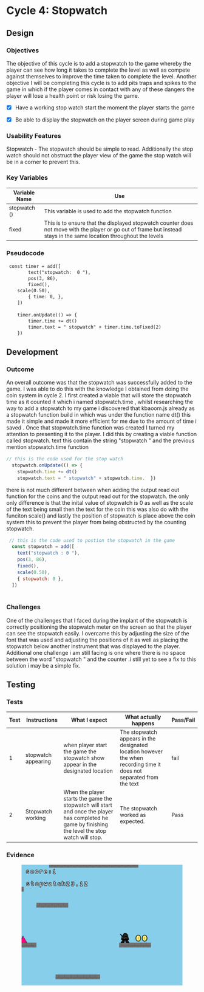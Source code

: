 # Cycle 4: Stopwatch

##

## Design

### Objectives

The objective of this cycle is to add a stopwatch to the game whereby the player can see how long it takes to complete the level as well as compete against themselves to improve the time taken to complete the level. Another objective I will be completing this cycle is to add pits traps and spikes to the game in which if the player comes in contact with any of these dangers the player will lose a health point or risk losing the game. &#x20;

* [x] Have a working stop watch start the moment the player starts the game&#x20;
* [x] Be able to display the stopwatch on the player screen during game play&#x20;



### Usability Features

Stopwatch - The stopwatch should be simple to read. Additionally the stop watch should not obstruct the player view of the game the stop watch will be in a corner to prevent this.

### Key Variables

| Variable Name | Use                                                                                                                                                                   |
| ------------- | --------------------------------------------------------------------------------------------------------------------------------------------------------------------- |
| stopwatch ()  | This variable is used to add the stopwatch function                                                                                                                   |
| fixed         | This is to ensure that the displayed stopwatch counter does not move with the player or go out of frame but instead stays in the same location throughout the levels  |

### Pseudocode

```
 const timer = add([
		text("stopwatch:  0 "),
		pos(3, 86),
		fixed(),
    scale(0.50),
		{ time: 0, },
	])

	timer.onUpdate(() => {
		timer.time += dt()
		timer.text = " stopwatch" + timer.time.toFixed(2)
	})
```

## Development

### Outcome

An overall outcome was that the stopwatch was successfully added to the game. I was able to do this with the knowledge I obtained from doing the coin system in cycle 2. I first created a viable that will store the stopwatch time as it counted it which i named stopwatch.time , whilst researching the way to add a stopwatch to my game i discovered that kbaoom.js already as a stopwatch function build in which was under the function name dt() this made it simple and made it more efficient for me due to the amount of time i saved . Once that stopwatch.time function was created I turned my attention to presenting it to the player. I did this by creating a viable function called stopwatch. text this contain the string "stopwatch " and the previous mention stopwatch.time function

```javascript
// this is the code used for the stop watch   
  stopwatch.onUpdate(() => {
    stopwatch.time += dt()
    stopwatch.text = " stopwatch" + stopwatch.time.  })
```

there is not much different between when adding the output read out function for the coins and the output read out for the stopwatch. the only only difference is that the inital value of stopwatch is 0 as well as the scale of the text being small then the text for the coin this was also do with the funciton scale() and lastly the position of stopwatch is place above the coin  system this to prevent the player from being obstructed by the counting stopwatch.&#x20;

```javascript
 // this is the code used to postion the stopwatch in the game  
  const stopwatch = add([
    text("stopwatch : 0 "),
    pos(3, 86),
    fixed(),
    scale(0.50),
    { stopwatch: 0 },
  ])



```

&#x20;

### Challenges

One of the challenges that I faced during the implant of the stopwatch is correctly positioning the stopwatch meter on the screen so that the player can see the stopwatch easily. I overcame this by adjusting the size of the font that was used and adjusting the positions of it as well as placing the stopwatch below another instrument that was displayed to the player. Additional one challenge i am still facing is one where there is no space between the word "stopwatch " and the counter .i still yet to see a fix to this solution i may be a simple fix.

## Testing



### Tests

| Test | Instructions        | What I expect                                                                                                                                       | What actually happens                                                                                                | Pass/Fail |
| ---- | ------------------- | --------------------------------------------------------------------------------------------------------------------------------------------------- | -------------------------------------------------------------------------------------------------------------------- | --------- |
| 1    | stopwatch appearing | when player start the game the stopwatch show appear in the designated location                                                                     | The stopwatch appears in the designated location however the when recording time it does not separated from the text | fail      |
| 2    | Stopwatch working   | When the player starts the game the stopwatch will start and once the player has completed he game by finishing the level the stop watch will stop. | The stopwatch worked as expected.                                                                                    | Pass      |

### Evidence

<figure><img src="../.gitbook/assets/image (25).png" alt=""><figcaption></figcaption></figure>

